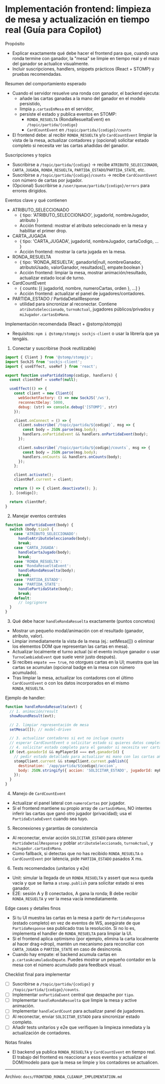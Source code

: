# Implementación frontend: limpieza de mesa y actualización en tiempo real (Guía para Copilot)

Propósito
- Explicar exactamente qué debe hacer el frontend para que, cuando una ronda termine con ganador, la "mesa" se limpie en tiempo real y el mazo del ganador se actualice visualmente.
- Incluir suscripciones, handlers, snippets prácticos (React + STOMP) y pruebas recomendadas.

Resumen del comportamiento esperado
- Cuando el servidor resuelve una ronda con ganador, el backend ejecuta:
  - añade las cartas ganadas a la mano del ganador en el modelo persistido,
  - limpia `p.cartasEnMesa` en el servidor,
  - persiste el estado y publica eventos en STOMP:
    - `RONDA_RESUELTA` (RondaResueltaEvent) en `/topic/partida/{codigo}`
    - `CardCountEvent` en `/topic/partida/{codigo}/counts`
- El frontend debe: al recibir `RONDA_RESUELTA` y/o `CardCountEvent` limpiar la vista de la mesa, actualizar contadores y (opcional) solicitar estado completo si necesita ver las cartas añadidas del ganador.

Suscripciones y topics
- Suscribirse a `/topic/partida/{codigo}` -> recibe `ATRIBUTO_SELECCIONADO`, `CARTA_JUGADA`, `RONDA_RESUELTA`, `PARTIDA_ESTADO`/`PARTIDA_STATE`, etc.
- Suscribirse a `/topic/partida/{codigo}/counts` -> recibe `CardCountEvent` con número de cartas por jugador.
- (Opcional) Suscribirse a `/user/queue/partida/{codigo}/errors` para errores dirigidos.

Eventos clave y qué contienen
- ATRIBUTO_SELECCIONADO
  - { tipo: 'ATRIBUTO_SELECCIONADO', jugadorId, nombreJugador, atributo }
  - Acción frontend: mostrar el atributo seleccionado en la mesa y habilitar el primer drop.
- CARTA_JUGADA
  - { tipo: 'CARTA_JUGADA', jugadorId, nombreJugador, cartaCodigo, ... }
  - Acción frontend: mostrar la carta jugada en la mesa.
- RONDA_RESUELTA
  - { tipo: 'RONDA_RESUELTA', ganadorId|null, nombreGanador, atributoUsado, valorGanador, resultados[], empate:boolean }
  - Acción frontend: limpiar la mesa, mostrar animación/resultado, actualizar estado local de turno.
- CardCountEvent
  - { counts: [{ jugadorId, nombre, numeroCartas, orden }, ...] }
  - Acción frontend: actualizar el panel de jugadores/contadores.
- PARTIDA_ESTADO / PartidaDetailResponse
  - utilidad para sincronizar al reconectar. Contiene `atributoSeleccionado`, `turnoActual`, jugadores públicos/privados y `miJugador.cartasEnMano`.

Implementación recomendada (React + @stomp/stompjs)
- Requisitos: `npm i @stomp/stompjs sockjs-client` o usar la librería que ya tengáis.

1) Conectar y suscribirse (hook reutilizable)
```javascript
import { Client } from '@stomp/stompjs';
import SockJS from 'sockjs-client';
import { useEffect, useRef } from 'react';

export function usePartidaStomp(codigo, handlers) {
  const clientRef = useRef(null);

  useEffect(() => {
    const client = new Client({
      webSocketFactory: () => new SockJS('/ws'),
      reconnectDelay: 5000,
      debug: (str) => console.debug('[STOMP]', str)
    });

    client.onConnect = () => {
      client.subscribe(`/topic/partida/${codigo}`, msg => {
        const body = JSON.parse(msg.body);
        handlers.onPartidaEvent && handlers.onPartidaEvent(body);
      });

      client.subscribe(`/topic/partida/${codigo}/counts`, msg => {
        const body = JSON.parse(msg.body);
        handlers.onCounts && handlers.onCounts(body);
      });
    };

    client.activate();
    clientRef.current = client;

    return () => { client.deactivate(); };
  }, [codigo]);

  return clientRef;
}
```

2) Manejar eventos centrales
```javascript
function onPartidaEvent(body) {
  switch (body.tipo) {
    case 'ATRIBUTO_SELECCIONADO':
      handleAtributoSeleccionado(body);
      break;
    case 'CARTA_JUGADA':
      handleCartaJugado(body);
      break;
    case 'RONDA_RESUELTA':
    case 'RondaResueltaEvent':
      handleRondaResuelta(body);
      break;
    case 'PARTIDA_ESTADO':
    case 'PARTIDA_STATE':
      handlePartidaState(body);
      break;
    default:
      // log/ignore
  }
}
```

3) Qué debe hacer `handleRondaResuelta` exactamente (puntos concretos)
- Mostrar un pequeño modal/animación con el resultado (ganador, atributo, valor).
- Limpiar inmediatamente la vista de la mesa (ej.: setMesa([]) o eliminar los elementos DOM que representan las cartas en mesa).
- Actualizar localmente el turno actual (si el evento incluye ganador o usar `TurnoCambiadoEvent` que suele venir justo después).
- Si recibes `empate === true`, no otorgues cartas en la UI; muestra que las cartas se acumulan (opcional badge en la mesa con número acumulado).
- Tras limpiar la mesa, actualizar los contadores con el último `CardCountEvent` o con los datos incorporados en el mismo `RONDA_RESUELTA`.

Ejemplo de handler:
```javascript
function handleRondaResuelta(evt) {
  // 1. animación/result
  showRoundResult(evt);

  // 2. limpiar representación de mesa
  setMesa([]); // model-driven

  // 3. actualizar contadores si evt no incluye counts
  // esperar CardCountEvent o solicitar estado si quieres datos completos
  // 4. solicitar estado completo para el ganador si necesita ver cartas añadidas
  if (evt.ganadorId && myPlayerId === evt.ganadorId) {
    // pedir estado detallado para actualizar mi mano con las cartas añadidas
    stompClient.current && stompClient.current.publish({
      destination: `/app/partida/${codigo}/accion`,
      body: JSON.stringify({ accion: 'SOLICITAR_ESTADO', jugadorId: myPlayerId })
    });
  }
}
```

4) Manejo de `CardCountEvent`
- Actualizar el panel lateral con `numeroCartas` por jugador.
- Si el frontend mantiene su propio array de `cartasEnMano`, NO intentes inferir las cartas que ganó otro jugador (privacidad); usa el `PartidaEstadoEvent` cuando sea tuyo.

5) Reconexiones y garantías de consistencia
- Al reconectar, enviar acción `SOLICITAR_ESTADO` para obtener `PartidaDetailResponse` y poblar `atributoSeleccionado`, `turnoActual`, y `miJugador.cartasEnMano`.
- Como fallback, si detectas que no has recibido `RONDA_RESUELTA` o `CardCountEvent` por latencia, pide `PARTIDA_ESTADO` pasados X ms.

6) Tests recomendados (unitarios y e2e)
- Unit: simular la llegada de un `RONDA_RESUELTA` y assert que `mesa` queda vacía y que se llama a `stomp.publish` para solicitar estado si eres ganador.
- E2E: sesión A y B conectados, A gana la ronda; B debe recibir `RONDA_RESUELTA` y ver la mesa vacía inmediatamente.

Edge cases y detalles finos
- Si tu UI muestra las cartas en la mesa a partir de `PartidaResponse` (estado completo) en vez de eventos de WS, asegúrate de que `PartidaResponse` sea publicado tras la resolución. Si no lo es, implementa el handler de `RONDA_RESUELTA` para limpiar la UI.
- Si el frontend aplica optimismo (por ejemplo, elimina la carta localmente al hacer drag->drop), mantén un mecanismo para reconciliar con `CARTA_JUGADA` o `PARTIDA_STATE` en caso de desincronía.
- Cuando hay empate: el backend acumula cartas en `p.cartasAcumuladasEmpate`. Puedes mostrar un pequeño contador en la mesa con el número acumulado para feedback visual.

Checklist final para implementar
- [ ] Suscribirse a `/topic/partida/{codigo}` y `/topic/partida/{codigo}/counts`.
- [ ] Implementar `onPartidaEvent` central que despache por `tipo`.
- [ ] Implementar `handleRondaResuelta` que limpie la mesa y active animación.
- [ ] Implementar `handleCardCount` para actualizar panel de jugadores.
- [ ] Al reconectar, enviar `SOLICITAR_ESTADO` para sincronizar estado completo.
- [ ] Añadir tests unitarios y e2e que verifiquen la limpieza inmediata y la actualización de contadores.

Notas finales
- El backend ya publica `RONDA_RESUELTA` y `CardCountEvent` en tiempo real. El trabajo del frontend es reaccionar a esos eventos y actualizar el DOM/modelo para que la mesa se limpie y los contadores se actualicen.

---
Archivo: `docs/FRONTEND_RONDA_CLEANUP_IMPLEMENTATION.md`
